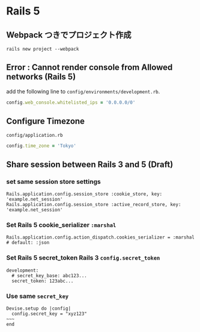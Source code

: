 # Rails 5

## Webpack つきでプロジェクト作成

`rails new project --webpack`

## Error : Cannot render console from Allowed networks (Rails 5)

add the following line to `config/environments/development.rb`.


```ruby:config/environments/development.rb
config.web_console.whitelisted_ips = '0.0.0.0/0'
```

## Configure Timezone

`config/application.rb`

```ruby
config.time_zone = 'Tokyo'
```
## Share session between Rails 3 and 5 (Draft)

### set same session store settings

```
Rails.application.config.session_store :cookie_store, key: 'example.net_session'
Rails.application.config.session_store :active_record_store, key: 'example.net_session'
```

### Set Rails 5 cookie_serializer `:marshal`

```
Rails.application.config.action_dispatch.cookies_serializer = :marshal # default: :json
```

### Set Rails 5 secret_token Rails 3 `config.secret_token`

```
development:
  # secret_key_base: abc123...
  secret_token: 123abc...
```

### Use same `secret_key`

```
Devise.setup do |config| 
  config.secret_key = "xyz123"
~~~
end
```
